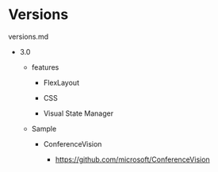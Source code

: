 # Versions

versions.md

*   3.0

    *   features
    
        *   FlexLayout

        *   CSS

        *   Visual State Manager

    *   Sample

        *   ConferenceVision

            *   https://github.com/microsoft/ConferenceVision